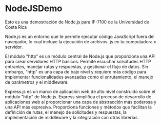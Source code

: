 # NodeJSDemo
Esto es una demostración de Node.js para IF-7100 de la Universidad de Costa Rica

Node.js es un entorno que te permite ejecutar código JavaScript fuera del navegador, lo cual incluye la ejecución de archivos .js en tu computadora o servidor.

El módulo "http" es un módulo central de Node.js que proporciona una API para crear servidores HTTP básicos. Permite escuchar solicitudes HTTP entrantes, manejar rutas y respuestas, y gestionar el flujo de datos. Sin embargo, "http" es una capa de bajo nivel y requiere más código para implementar funcionalidades avanzadas como el enrutamiento, el manejo de parámetros y el middleware.

Express.js es un marco de aplicación web de alto nivel construido sobre el módulo "http" de Node.js. Express simplifica el proceso de desarrollo de aplicaciones web al proporcionar una capa de abstracción más poderosa y una API más expresiva. Proporciona funciones y métodos que facilitan la definición de rutas, el manejo de solicitudes y respuestas, la implementación de middleware y la integración con otras librerías.